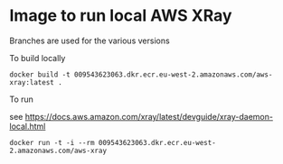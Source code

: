 # Image to run local AWS XRay

Branches are used for the various versions

To build locally

    docker build -t 009543623063.dkr.ecr.eu-west-2.amazonaws.com/aws-xray:latest .

To run

see https://docs.aws.amazon.com/xray/latest/devguide/xray-daemon-local.html

    docker run -t -i --rm 009543623063.dkr.ecr.eu-west-2.amazonaws.com/aws-xray

